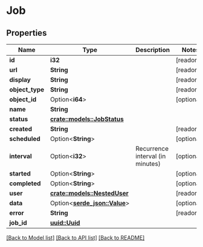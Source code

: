 # Job

## Properties

Name | Type | Description | Notes
------------ | ------------- | ------------- | -------------
**id** | **i32** |  | [readonly]
**url** | **String** |  | [readonly]
**display** | **String** |  | [readonly]
**object_type** | **String** |  | [readonly]
**object_id** | Option<**i64**> |  | [optional]
**name** | **String** |  | 
**status** | [**crate::models::JobStatus**](Job_status.md) |  | 
**created** | **String** |  | [readonly]
**scheduled** | Option<**String**> |  | [optional]
**interval** | Option<**i32**> | Recurrence interval (in minutes) | [optional]
**started** | Option<**String**> |  | [optional]
**completed** | Option<**String**> |  | [optional]
**user** | [**crate::models::NestedUser**](NestedUser.md) |  | [readonly]
**data** | Option<[**serde_json::Value**](.md)> |  | [optional]
**error** | **String** |  | [readonly]
**job_id** | [**uuid::Uuid**](uuid::Uuid.md) |  | 

[[Back to Model list]](../README.md#documentation-for-models) [[Back to API list]](../README.md#documentation-for-api-endpoints) [[Back to README]](../README.md)


